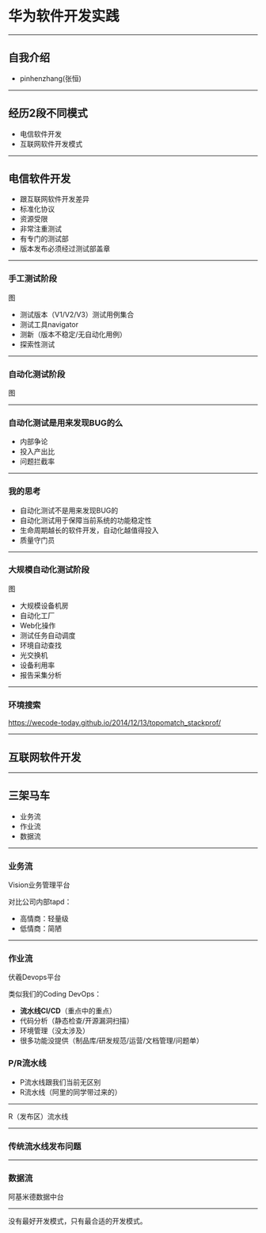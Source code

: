 # 华为软件开发实践

---

## 自我介绍

- pinhenzhang(张恒)

---

## 经历2段不同模式

- 电信软件开发
- 互联网软件开发模式

---

## 电信软件开发

- 跟互联网软件开发差异
- 标准化协议
- 资源受限
- 非常注重测试
- 有专门的测试部
- 版本发布必须经过测试部盖章

---

### 手工测试阶段

图

- 测试版本（V1/V2/V3）测试用例集合
- 测试工具navigator
- 测新（版本不稳定/无自动化用例）
- 探索性测试

---

### 自动化测试阶段

图

---

### 自动化测试是用来发现BUG的么

- 内部争论
- 投入产出比
- 问题拦截率

---

### 我的思考

- 自动化测试不是用来发现BUG的
- 自动化测试用于保障当前系统的功能稳定性
- 生命周期越长的软件开发，自动化越值得投入
- 质量守门员

---

### 大规模自动化测试阶段

图

- 大规模设备机房
- 自动化工厂
- Web化操作
- 测试任务自动调度
- 环境自动查找
- 光交换机
- 设备利用率
- 报告采集分析

---

### 环境搜索

https://wecode-today.github.io/2014/12/13/topomatch_stackprof/

---

## 互联网软件开发

---

## 三架马车

- 业务流
- 作业流
- 数据流

---

### 业务流

Vision业务管理平台

对比公司内部tapd：
- 高情商：轻量级
- 低情商：简陋

---

### 作业流

伏羲Devops平台

类似我们的Coding DevOps：

- **流水线CI/CD**（重点中的重点）
- 代码分析（静态检查/开源漏洞扫描）
- 环境管理（没太涉及）
- 很多功能没提供（制品库/研发规范/运营/文档管理/问题单）

### P/R流水线

- P流水线跟我们当前无区别
- R流水线（阿里的同学带过来的）

---

R（发布区）流水线

---

### 传统流水线发布问题

---

### 数据流

阿基米德数据中台

---



没有最好开发模式，只有最合适的开发模式。